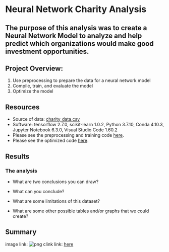 # Neural Network Charity Analysis

## The purpose of this analysis was to create a Neural Network Model to analyze and help predict which organizations would make good investment opportunities. 

## Project Overview:
1. Use preprocessing to prepare the data for a neural network model
2. Compile, train, and evaluate the model
3. Optimize the model


## Resources
- Source of data: [charity_data.csv](https://github.com/mthalken/Neural_Network_Charity_Analysis/blob/main/data/charity_data.csv)
- Software: tensorflow 2.7.0, scikit-learn 1.0.2, Python 3.7.10, Conda 4.10.3, Jupyter Notebook 6.3.0, Visual Studio Code 1.60.2
- Please see the preprocessing and training code [here](https://github.com/mthalken/Neural_Network_Charity_Analysis/blob/main/AlphabetSoupCharity.ipynb).
- Please see the optimized code [here](https://github.com/mthalken/Neural_Network_Charity_Analysis/blob/main/AlphabetSoupCharity_Optimization.ipynb).

## Results 
### The analysis
- What are two conclusions you can draw?

- What can you conclude?

- What are some limitations of this dataset?

- What are some other possible tables and/or graphs that we could create?

## Summary




image link: ![png](link)
clink link: [here](link)
